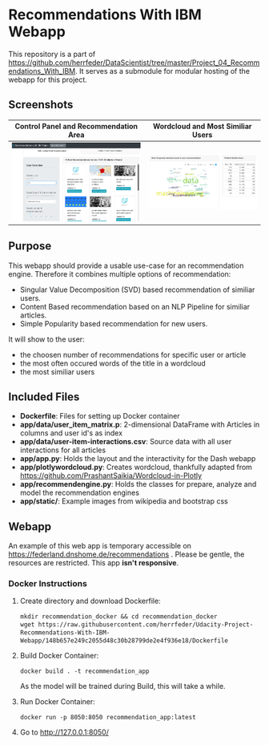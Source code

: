 # Recommendations With IBM Webapp

This repository is a part of https://github.com/herrfeder/DataScientist/tree/master/Project_04_Recommendations_With_IBM.
It serves as a submodule for modular hosting of the webapp for this project.

## Screenshots

| Control Panel and Recommendation Area | Wordcloud and Most Similiar Users |
|--------------------------------------|--------------------------------------|
| ![](screenshots/recommendations_webapp_top.png) | ![](screenshots/recommendations_webapp_bottom.png) |

## Purpose

This webapp should provide a usable use-case for an recommendation engine. Therefore it combines multiple options of recommendation:
  - Singular Value Decomposition (SVD) based recommendation of similiar users.
  - Content Based recommendation based on an NLP Pipeline for similiar articles.
  - Simple Popularity based recommendation for new users.
  
It will show to the user:
  - the choosen number of recommendations for specific user or article
  - the most often occured words of the title in a wordcloud
  - the most similiar users
  
## Included Files
  
  * __Dockerfile__: Files for setting up Docker container
  * __app/data/user_item_matrix.p__: 2-dimensional DataFrame with Articles in columns and user id's as index
  * __app/data/user-item-interactions.csv__: Source data with all user interactions for all articles
  * __app/app.py__: Holds the layout and the interactivity for the Dash webapp
  * __app/plotlywordcloud.py__: Creates wordcloud, thankfully adapted from https://github.com/PrashantSaikia/Wordcloud-in-Plotly
  * __app/recommendengine.py__: Holds the classes for prepare, analyze and model the recommendation engines
  * __app/static/__: Example images from wikipedia and bootstrap css

## Webapp

An example of this web app is temporary accessible on https://federland.dnshome.de/recommendations .
Please be gentle, the resources are restricted. This app __isn't responsive__.

### Docker Instructions

1. Create directory and download Dockerfile:
    ```
    mkdir recommendation_docker && cd recommendation_docker
    wget https://raw.githubusercontent.com/herrfeder/Udacity-Project-Recommendations-With-IBM-Webapp/148b657e249c2055d48c30b28799de2e4f936e18/Dockerfile
    ```

2. Build Docker Container:
    ```
    docker build . -t recommendation_app
    ```
    As the model will be trained during Build, this will take a while.
    
3. Run Docker Container:
    ```
    docker run -p 8050:8050 recommendation_app:latest
    ```

4. Go to http://127.0.0.1:8050/

